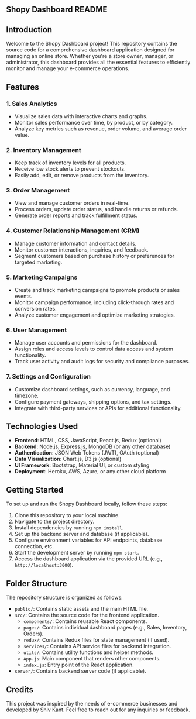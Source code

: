**Shopy Dashboard README**
---

## Introduction

Welcome to the Shopy Dashboard project! This repository contains the source code for a comprehensive dashboard application designed for managing an online store. Whether you're a store owner, manager, or administrator, this dashboard provides all the essential features to efficiently monitor and manage your e-commerce operations.

## Features

### 1. Sales Analytics
- Visualize sales data with interactive charts and graphs.
- Monitor sales performance over time, by product, or by category.
- Analyze key metrics such as revenue, order volume, and average order value.

### 2. Inventory Management
- Keep track of inventory levels for all products.
- Receive low stock alerts to prevent stockouts.
- Easily add, edit, or remove products from the inventory.

### 3. Order Management
- View and manage customer orders in real-time.
- Process orders, update order status, and handle returns or refunds.
- Generate order reports and track fulfillment status.

### 4. Customer Relationship Management (CRM)
- Manage customer information and contact details.
- Monitor customer interactions, inquiries, and feedback.
- Segment customers based on purchase history or preferences for targeted marketing.

### 5. Marketing Campaigns
- Create and track marketing campaigns to promote products or sales events.
- Monitor campaign performance, including click-through rates and conversion rates.
- Analyze customer engagement and optimize marketing strategies.

### 6. User Management
- Manage user accounts and permissions for the dashboard.
- Assign roles and access levels to control data access and system functionality.
- Track user activity and audit logs for security and compliance purposes.

### 7. Settings and Configuration
- Customize dashboard settings, such as currency, language, and timezone.
- Configure payment gateways, shipping options, and tax settings.
- Integrate with third-party services or APIs for additional functionality.

## Technologies Used

- **Frontend**: HTML, CSS, JavaScript, React.js, Redux (optional)
- **Backend**: Node.js, Express.js, MongoDB (or any other database)
- **Authentication**: JSON Web Tokens (JWT), OAuth (optional)
- **Data Visualization**: Chart.js, D3.js (optional)
- **UI Framework**: Bootstrap, Material UI, or custom styling
- **Deployment**: Heroku, AWS, Azure, or any other cloud platform

## Getting Started

To set up and run the Shopy Dashboard locally, follow these steps:

1. Clone this repository to your local machine.
2. Navigate to the project directory.
3. Install dependencies by running `npm install`.
4. Set up the backend server and database (if applicable).
5. Configure environment variables for API endpoints, database connection, etc.
6. Start the development server by running `npm start`.
7. Access the dashboard application via the provided URL (e.g., `http://localhost:3000`).

## Folder Structure

The repository structure is organized as follows:

- `public/`: Contains static assets and the main HTML file.
- `src/`: Contains the source code for the frontend application.
  - `components/`: Contains reusable React components.
  - `pages/`: Contains individual dashboard pages (e.g., Sales, Inventory, Orders).
  - `redux/`: Contains Redux files for state management (if used).
  - `services/`: Contains API service files for backend integration.
  - `utils/`: Contains utility functions and helper methods.
  - `App.js`: Main component that renders other components.
  - `index.js`: Entry point of the React application.
- `server/`: Contains backend server code (if applicable).

## Credits

This project was inspired by the needs of e-commerce businesses and developed by Shiv Kant. Feel free to reach out for any inquiries or feedback.

